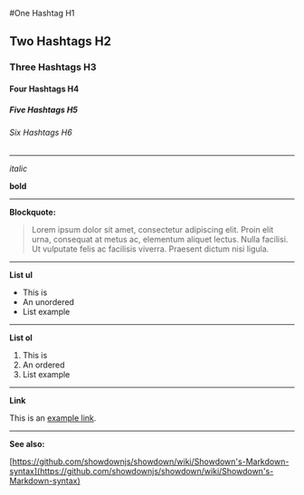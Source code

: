 #One Hashtag H1

## Two Hashtags H2

### Three Hashtags H3

#### Four Hashtags H4

##### Five Hashtags H5

###### Six Hashtags H6

---

*italic*

**bold**

---

**Blockquote:**

> Lorem ipsum dolor sit amet, consectetur adipiscing elit. Proin elit urna,
> consequat at metus ac, elementum aliquet lectus. Nulla facilisi. Ut vulputate 
> felis ac facilisis viverra. Praesent dictum nisi ligula.

---

**List ul**

 + This is
 + An unordered
 + List example

---

**List ol**

 1. This is
 2. An ordered
 3. List example

---

**Link**
 
This is an [example link](http://example.com/).

---

**See also:**

[https://github.com/showdownjs/showdown/wiki/Showdown's-Markdown-syntax](https://github.com/showdownjs/showdown/wiki/Showdown's-Markdown-syntax)